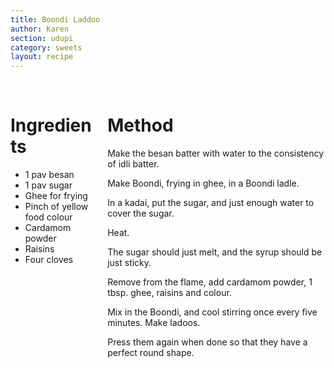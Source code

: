 ```yaml
---
title: Boondi Laddoo
author: Karen
section: udupi
category: sweets
layout: recipe
---
```



<br>
<div class='columns'> <div class='column is-one-third p-3' markdown='1'>

# Ingredients


* 1 pav besan
* 1 pav sugar
* Ghee for frying
* Pinch of yellow food colour
* Cardamom powder
* Raisins
* Four cloves


</div> <div class='column is-two-thirds p-3' markdown='1'>

# Method

Make the besan batter with water to the consistency of idli batter.

Make Boondi, frying in ghee, in a Boondi ladle.

In a kadai, put the sugar, and just enough water to cover the sugar.

Heat.

The sugar should just melt, and the syrup should be just sticky.

Remove from the flame, add cardamom powder, 1 tbsp. ghee, raisins and colour.

Mix in the Boondi, and cool stirring once every five minutes. Make ladoos.

Press them again when done so that they have a perfect round shape.

 
</div> </div>